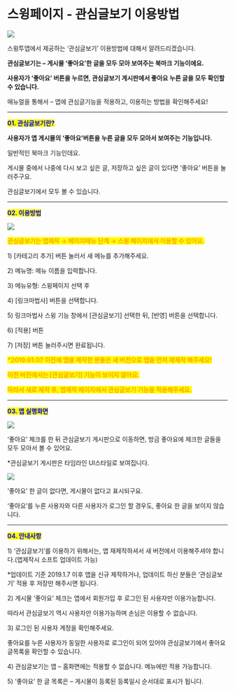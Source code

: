 # 스윙페이지 - 관심글보기 이용방법

![](https://wp.swing2app.co.kr/wp-content/uploads/2019/01/%EA%B4%80%EC%8B%AC%EA%B8%80%EB%B3%B4%EA%B8%B0%EC%A0%9C%EB%AA%A9.png)

스윙투앱에서 제공하는 ‘관심글보기’ 이용방법에 대해서 알려드리겠습니다.

**관심글보기는 – 게시물 ‘좋아요’한 글을 모두 모아 보여주는 북마크 기능이에요.**

**사용자가 ‘좋아요’ 버튼을 누르면, 관심글보기 게시판에서 좋아요 누른 글을 모두 확인할 수 있습니다.**

매뉴얼을 통해서 – 앱에 관심글기능을 적용하고, 이용하는 방법을 확인해주세요!

***

<mark style="color:blue;">**01. 관심글보기란?**</mark>

**사용자가 앱 게시물의 ‘좋아요’버튼을 누른 글을 모두 모아서 보여주는 기능입니다.**

일반적인 북마크 기능인데요.

게시물 중에서 나중에 다시 보고 싶은 글, 저장하고 싶은 글이 있다면 ‘좋아요’ 버튼을 눌러주구요.

관심글보기에서 모두 볼 수 있습니다.

***

<mark style="color:blue;">**02. 이용방법**</mark>

![](https://wp.swing2app.co.kr/wp-content/uploads/2019/01/%EA%B4%80%EC%8B%AC%EA%B8%80%EB%B3%B4%EA%B8%B0-NEW1.png)

<mark style="color:orange;">**관심글보기는 앱제작 → 페이지메뉴 단계 → 스윙 페이지에서 이용할 수 있어요.**</mark>

1\) \[카테고리 추가] 버튼 눌러서 새 메뉴를 추가해주세요.

2\) 메뉴명: 메뉴 이름을 입력합니다.&#x20;

3\) 메뉴유형: 스윙페이지 선택 후

4\) \[링크마법사] 버튼을 선택합니다.

5\) 링크마법사 스윙 기능 창에서 \[관심글보기] 선택한 뒤,  \[반영] 버튼을 선택합니다.&#x20;

6\) \[적용] 버튼

7\) \[저장] 버튼 눌러주시면 완료됩니다.

<mark style="color:orange;">**\*2019.01.07 이전에 앱을 제작한 분들은 새 버전으로 앱을 먼저 재제작 해주세요!**</mark>

<mark style="color:orange;">**이전 버전에서는 \[관심글보기] 기능이 보이지 않아요.**</mark>

<mark style="color:orange;">**따라서 새로 제작 후, 앱제작 페이지에서 관심글보기 기능을 적용해주세요.**</mark>

***

<mark style="color:blue;">**03. 앱 실행화면**</mark>

![](https://wp.swing2app.co.kr/wp-content/uploads/2019/01/%EA%B4%80%EC%8B%AC%EA%B8%80%EB%B3%B4%EA%B8%B0%EC%95%B1%EC%8B%A4%ED%96%89%ED%99%94%EB%A9%B43.png)

‘좋아요’ 체크를 한 뒤 관심글보기 게시판으로 이동하면, 방금 좋아요에 체크한 글들을 모두 모아서 볼 수 있어요.

\*관심글보기 게시판은 타임라인 UI스타일로 보여집니다.



![](https://wp.swing2app.co.kr/wp-content/uploads/2019/01/%EA%B4%80%EC%8B%AC%EA%B8%80%EB%B3%B4%EA%B8%B0%EC%95%B1%EC%8B%A4%ED%96%89%ED%99%94%EB%A9%B41.png)

‘좋아요’ 한 글이 없다면, 게시물이 없다고 표시되구요.

‘좋아요’를 누른 사용자와 다른 사용자가 로그인 할 경우도, 좋아요 한 글을 보이지 않습니다.

***

<mark style="color:blue;">**04. 안내사항**</mark>

1\) ‘관심글보기’를 이용하기 위해서는, 앱 재제작하셔서 새 버전에서 이용해주셔야 합니다.(앱제작시 소프트 업데이트 가능)

\*업데이트 기준 2019.1.7 이후 앱을 신규 제작하거나, 업데이트 하신 분들은 ‘관심글보기’ 적용 후 저장만 해주시면 됩니다.

2\) 게시물 ‘좋아요’ 체크는 앱에서 회원가입 후 로그인 된 사용자만 이용가능합니다.

따라서 관심글보기 역시 사용자만 이용가능하며 손님은 이용할 수 없습니다.

3\) 로그인 된 사용자 계정을 확인해주세요.

좋아요를 누른 사용자가 동일한 사용자로 로그인이 되어 있어야 관심글보기에서 좋아요 글목록을 확인할 수 있습니다.

4\) 관심글보기는 앱 – 홈화면에는 적용할 수 없습니다. 메뉴에만 적용 가능합니다.

5\) ‘좋아요’ 한 글 목록은 – 게시물이 등록된 등록일시 순서대로 표시가 됩니다.
